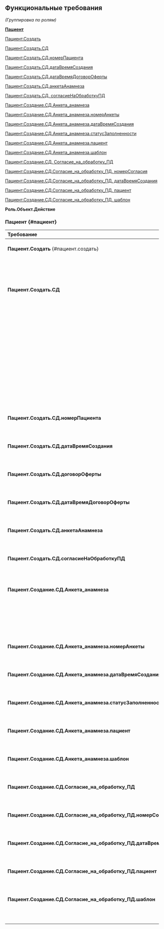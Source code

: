 ## Функциональные требования

*(Группировка по ролям)*

[**Пациент**](#пациент)

[Пациент.Создать](#пациент.создать)

[Пациент.Создать.СД](#пациент.создать.сд)

[Пациент.Создать.СД.номерПациента](#пациент.создать.сд.номерпациента)

[Пациент.Создать.СД.датаВремяСоздания](#пациент.создать.сд.датавремясоздания)

[Пациент.Создать.СД.датаВремяДоговорОферты](#пациент.создать.сд.датавремядоговороферты)

[Пациент.Создать.СД.анкетаАнамнеза](#пациент.создать.сд.анкетаанамнеза)

[Пациент.Создать.СД. согласиеНаОбработкуПД](#пациент.создать.сд.согласиенаобработкупд)

[Пациент.Создание.СД.Анкета\_анамнеза](#пациент.создание.сд.анкета_анамнеза)

[Пациент.Создание.СД.Анкета\_анамнеза.номерАнкеты](#пациент.создание.сд.анкета_анамнеза.номеранкеты)

[Пациент.Создание.СД.Анкета\_анамнеза.датаВремяСоздания](#пациент.создание.сд.анкета_анамнеза.датавремясоздания)

[Пациент.Создание.СД.Анкета\_анамнеза.статусЗаполненности](#пациент.создание.сд.анкета_анамнеза.статусзаполненности)

[Пациент.Создание.СД.Анкета\_анамнеза.пациент](#пациент.создание.сд.анкета_анамнеза.пациент)

[Пациент.Создание.СД.Анкета\_анамнеза.шаблон](#пациент.создание.сд.анкета_анамнеза.шаблон)

[Пациент.Создание.СД. Согласие\_на\_обработку\_ПД](#пациент.создание.сд.согласие_на_обработку_пд)

[Пациент.Создание.СД.Согласие\_на\_обработку\_ПД. номерСогласия](#пациент.создание.сд.согласие_на_обработку_пд.номерсогласия)

[Пациент.Создание.СД.Согласие\_на\_обработку\_ПД. датаВремяСоздания](#пациент.создание.сд.согласие_на_обработку_пд.датавремясоздания)

[Пациент.Создание.СД.Согласие\_на\_обработку\_ПД. пациент](#пациент.создание.сд.согласие_на_обработку_пд.пациент)

[Пациент.Создание.СД.Согласие\_на\_обработку\_ПД. шаблон](#пациент.создание.сд.согласие_на_обработку_пд.шаблон)

**Роль.Объект.Действие**

### Пациент {#пациент}

| Требование | Определение |
| :---- | :---- |
| **Пациент.Создать** {#пациент.создать} | Система должна позволять пользователю с ролью Пациент создавать Пациента со следующими атрибутами:|
||электроннаяПочта|
||номерТелефона|
||пароль|
| **Пациент.Создать.СД** | Система должна редактировать Пациента со следующими атрибутами:|
||номерПациента|
||датаВремяСоздания|
||фамилия|
||имя|
||отчество|
||пол|
||датаРождения|
||номерДУЛ|
||серияДУЛ|
||СНИЛС|
||анкетаАнамнеза|
||датаВремяДоговорОферты|
||договорОферты|
||согласиеНаОбработкуПД|
| **Пациент.Создать.СД.номерПациента** | Система должна генерировать \[Пациент\]:номерПациента по следующему алгоритму:|
||номерПациента \= max \+ 1 |
| **Пациент.Создать.СД.датаВремяСоздания** | Система должна редактировать \[Пациент\]:датаВремяСоздания по следующему алгоритму:|
||датаВремяСоздания \= текущая дата и время |
| **Пациент.Создать.СД.договорОферты**  | Система должна редактировать \[Пациент\].договорОферты по следующему алгоритму:|
||договорОферты \= \[договорОферты\]:номерДоговора  |
| **Пациент.Создать.СД.датаВремяДоговорОферты**  | Система должна редактировать \[Пациент\].датаВремяДоговорОферты по следующему алгоритму:|
||датаВремяДоговорОферты \= текущая дата и время  |
| **Пациент.Создать.СД.анкетаАнамнеза** | Система должна редактировать \[Пациент\]:анкетаАнамнеза по следующему алгоритму:|
||анкетаАнамнеза \= \[Анкета\_анамнеза\]:номерАнкеты |
| **Пациент.Создать.СД.согласиеНаОбработкуПД** | Система должна редактировать \[Пациент\]:согласиеНаОбработкуПД по следующему алгоритму:|
||согласиеНаОбработкуПД \= \[Согласие*\_*на\_обработку\_ПД\]:номерСогласия |
| **Пациент.Создание.СД.Анкета\_анамнеза** | Система должна создавать Анкету\_анамнеза со следующими атрибутами:|
||номерАнкеты|
||датаВремяСоздания|
||статусЗаполненности|
||пациент|
||шаблон |
| **Пациент.Создание.СД.Анкета\_анамнеза.номерАнкеты** | Система должна генерировать \[Анкета\_анамнеза\]:номерАнкеты по следующему алгоритму:|
||номерАнкеты \= max \+ 1 |
| **Пациент.Создание.СД.Анкета\_анамнеза.датаВремяСоздания** | Система должна редактировать \[Анкета\_анамнеза\]:датаВремяСоздания по следующему алгоритму:|
||датаВремяСоздания \= текущая дата и время |
| **Пациент.Создание.СД.Анкета\_анамнеза.статусЗаполненности** | Система должна редактировать \[Анкета\_анамнеза\]:статусЗаполненности по следующему алгоритму:|
||статусЗаполненности \= False |
| **Пациент.Создание.СД.Анкета\_анамнеза.пациент** | Система должна редактировать \[Анкета\_анамнеза\]:пациент по следующему алгоритму:|
||пациент  \= \[Пациент\]:номерПациента |
| **Пациент.Создание.СД.Анкета\_анамнеза.шаблон** | Система должна редактировать \[Анкета\_анамнеза\]:шаблон по следующему алгоритму:|
||шаблон \= \[Шаблон\_анкеты\_анамнеза\]:номерШаблона |
| **Пациент.Создание.СД.Согласие\_на\_обработку\_ПД** | Система должна создавать Согласие\_на\_обработку\_ПД со следующими атрибутами:|
||номерСогласия датаВремяСоздания  пациент шаблон |
| **Пациент.Создание.СД.Согласие\_на\_обработку\_ПД.номерСогласия** | Система должна генерировать \[Согласие\_на\_обработку\_ПД\]:номерСогласия по следующему алгоритму:|
||номерСогласия \= max \+ 1 |
| **Пациент.Создание.СД.Согласие\_на\_обработку\_ПД.датаВремяСоздания** | Система должна редактировать \[Согласие\_на\_обработку\_ПД\]:датаВремяСоздания по следующему алгоритму:|
||датаВремяСоздания \= текущая дата и время |
| **Пациент.Создание.СД.Согласие\_на\_обработку\_ПД.пациент** | Система должна редактировать \[Согласие\_на\_обработку\_ПД\]:пациент по следующему алгоритму:|
||пациент  \= \[Пациент\]:номерПациента |
| **Пациент.Создание.СД.Согласие\_на\_обработку\_ПД.шаблон** | Система должна редактировать \[Согласие\_на\_обработку\_ПД\]:шаблон по следующему алгоритму:|
||шаблон \= \[Шаблон\_согласия\_на\_обработку\_ПД\]:номерШаблона |

